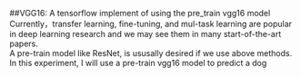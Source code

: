 ##VGG16: A tensorflow implement of using the pre_train vgg16 model
Currently，transfer learning, fine-tuning, and mul-task learning are popular in deep learning research and we may see them in many start-of-the-art papers.  
A pre-train model like ResNet, is ususally desired if we use above methods.  
In this experiment, I will use a pre-train vgg16 model to predict a dog  

